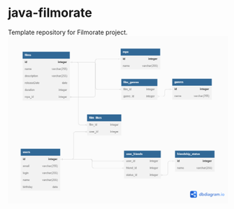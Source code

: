 # java-filmorate
Template repository for Filmorate project.
![Структура БД 11 ТЗ.png](src%2Fmain%2Fresources%2FDataBase.png)
